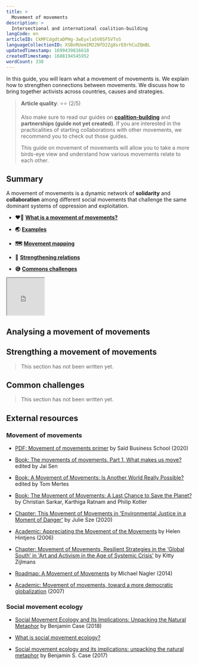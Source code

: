```yaml
---
title: >
  Movement of movements
description: >
  Intersectional and international coalition-building
langCode: en
articleID: CkMFCdgdtaDPHg-3wEyxla5V0SF5VToS
languageCollectionID: XSBnRUemIM22NfD2Zg8srEOrhCuZQmBL
updatedTimestamp: 1699439816618
createdTimestamp: 1688194545952
wordCount: 338
---
```


In this guide, you will learn what a movement of movements is. We explain how to strengthen connections between movements. We discuss how to bring together activists across countries, causes and strategies.

> **Article quality**: ⭐️⭐️ (2/5)
> 
> Also make sure to read our guides on [**coalition-building**](/organising/coalition-building) and **partnerships (guide not yet created)**. If you are interested in the practicalities of starting collaborations with other movements, we recommend you to check out those guides.
> 
> This guide on movement of movements will allow you to take a more birds-eye view and understand how various movements relate to each other.

## Summary

A movement of movements is a dynamic network of **solidarity** and **collaboration** among different social movements that challenge the same dominant systems of oppression and exploitation.

-   **❤️‍🔥** [**What is a movement of movements?**](/organising/movement-of-movements/definition)
    
-   **🌏** [**Examples**](/organising/movement-of-movements/examples)
    
-   **🗺️** [**Movement mapping**](/organising/movement-of-movements/mapping)
    
-   **💪** [**Strengthening relations**](/organising/movement-of-movements/strengthen)
    
-   **😅** [**Commons challenges**](/organising/movement-of-movements/challenges)
    

<div data-youtube-video=""><iframe width="100" height="100" allowfullscreen="true" src="https://www.youtube-nocookie.com/embed/2Apjf7TYX_U" start="0"></iframe></div>

## Analysing a movement of movements

## Strengthing a movement of movements

> This section has not been written yet.

## Common challenges

> This section has not been written yet.

## External resources

### Movement of movements

-   [PDF: Movement of movements primer](https://www.sbs.ox.ac.uk/sites/default/files/2020-01/movement-of-movements-primer.pdf?utm_source=activisthandbook.org) by Saïd Business School (2020)
    
-   [Book: The movements of movements. Part 1, What makes us move?](https://archive.org/details/movements_of_movements_part1_9781629633206/mode/2up?utm_source=activisthandbook.org) edited by Jai Sen
    
-   [Book: A Movement of Movements: Is Another World Really Possible?](https://www.versobooks.com/en-gb/products/1884-a-movement-of-movements?utm_source=activisthandbook.org) edited by Tom Mertes
    
-   [Book: The Movement of Movements: A Last Chance to Save the Planet?](https://www.wicked7.org/the-movement-of-movements-a-last-chance-to-save-the-planet/?utm_source=activisthandbook.org) by Christian Sarkar, Karthiga Ratnam and Philip Kotler
    
-   [Chapter: This Movement of Movements in 'Environmental Justice in a Moment of Danger'](https://www.degruyter.com/document/doi/10.1525/9780520971981-003/html?lang=en&utm_source=activisthandbook.org) by Julie Sze (2020)
    
-   [Academic: Appreciating the Movement of the Movements](https://www.jstor.org/stable/4029920?utm_source=activisthandbook.org) by Helen Hintjens (2006)
    
-   [Chapter: Movement of Movements, Resilient Strategies in the ‘Global South’ in 'Art and Activism in the Age of Systemic Crisis'](https://www.taylorfrancis.com/chapters/edit/10.4324/9780429269189-5/movement-movements-kitty-zijlmans?utm_source=activisthandbook.org) by Kitty Zijlmans
    
-   [Roadmap: A Movement of Movements](https://www.kosmosjournal.org/article/roadmap-a-movement-of-movements/?utm_source=activisthandbook.org) by Michael Nagler (2014)
    
-   [Academic: Movement of movements, toward a more democratic globalization](https://www.tandfonline.com/doi/full/10.1080/0739314042000297504?utm_source=activisthandbook.org) (2007)
    

### Social movement ecology

-   [Social Movement Ecology and Its Implications: Unpacking the Natural Metaphor](https://berkeleyjournal.org/2018/01/17/social-movement-ecology-and-its-implications-unpacking-the-natural-metaphor/?utm_source=activisthandbook.org) by Benjamin Case (2018)
    
-   [What is social movement ecology?](https://www.openphilanthropy.org/wp-content/uploads/Ayni_social_movement_ecology.pdf?utm_source=activisthandbook.org)
    
-   [Social movement ecology and its implications: unpacking the natural metaphor](https://www.jstor.org/stable/45221646?utm_source=activisthandbook.org) by Benjamin S. Case (2017)